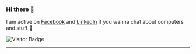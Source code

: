 ### Hi there 👋

I am active on [Facebook](https://facebook.com/dainerx) and [LinkedIn](https://www.linkedin.com/in/oussama-ben-ghorbel/) if you wanna chat about computers and stuff 💬

![Visitor Badge](https://visitor-badge.laobi.icu/badge?page_id=dainerx.dainerx)

<!--
[![HitCount](http://hits.dwyl.com/Dainerx/Dainerx.svg)](http://hits.dwyl.com/Dainerx/Dainerx)
-->

---


<!--
**Dainerx/Dainerx** is a ✨ _special_ ✨ repository because its `README.md` (this file) appears on your GitHub profile.

Here are some ideas to get you started:

- 🔭 I’m currently working on ...
- 🌱 I’m currently learning ...
- 👯 I’m looking to collaborate on ...
- 🤔 I’m looking for help with ...
- 💬 Ask me about ...
- 📫 How to reach me: ...
- 😄 Pronouns: ...
- ⚡ Fun fact: ...
-->
